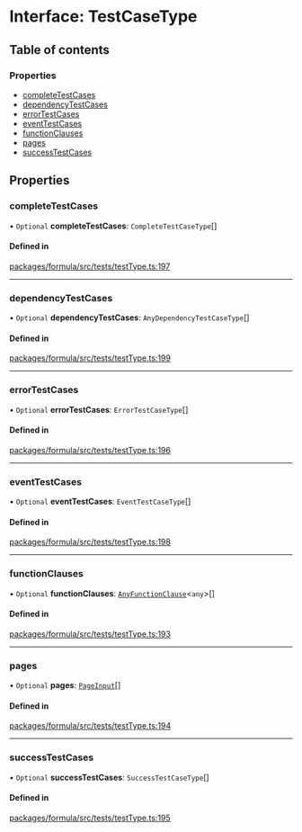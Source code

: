 # Interface: TestCaseType

## Table of contents

### Properties

- [completeTestCases](TestCaseType.md#completetestcases)
- [dependencyTestCases](TestCaseType.md#dependencytestcases)
- [errorTestCases](TestCaseType.md#errortestcases)
- [eventTestCases](TestCaseType.md#eventtestcases)
- [functionClauses](TestCaseType.md#functionclauses)
- [pages](TestCaseType.md#pages)
- [successTestCases](TestCaseType.md#successtestcases)

## Properties

### <a id="completetestcases" name="completetestcases"></a> completeTestCases

• `Optional` **completeTestCases**: `CompleteTestCaseType`[]

#### Defined in

[packages/formula/src/tests/testType.ts:197](https://github.com/mashcard/mashcard/blob/main/packages/formula/src/tests/testType.ts#L197)

___

### <a id="dependencytestcases" name="dependencytestcases"></a> dependencyTestCases

• `Optional` **dependencyTestCases**: `AnyDependencyTestCaseType`[]

#### Defined in

[packages/formula/src/tests/testType.ts:199](https://github.com/mashcard/mashcard/blob/main/packages/formula/src/tests/testType.ts#L199)

___

### <a id="errortestcases" name="errortestcases"></a> errorTestCases

• `Optional` **errorTestCases**: `ErrorTestCaseType`[]

#### Defined in

[packages/formula/src/tests/testType.ts:196](https://github.com/mashcard/mashcard/blob/main/packages/formula/src/tests/testType.ts#L196)

___

### <a id="eventtestcases" name="eventtestcases"></a> eventTestCases

• `Optional` **eventTestCases**: `EventTestCaseType`[]

#### Defined in

[packages/formula/src/tests/testType.ts:198](https://github.com/mashcard/mashcard/blob/main/packages/formula/src/tests/testType.ts#L198)

___

### <a id="functionclauses" name="functionclauses"></a> functionClauses

• `Optional` **functionClauses**: [`AnyFunctionClause`](AnyFunctionClause.md)<`any`\>[]

#### Defined in

[packages/formula/src/tests/testType.ts:193](https://github.com/mashcard/mashcard/blob/main/packages/formula/src/tests/testType.ts#L193)

___

### <a id="pages" name="pages"></a> pages

• `Optional` **pages**: [`PageInput`](PageInput.md)[]

#### Defined in

[packages/formula/src/tests/testType.ts:194](https://github.com/mashcard/mashcard/blob/main/packages/formula/src/tests/testType.ts#L194)

___

### <a id="successtestcases" name="successtestcases"></a> successTestCases

• `Optional` **successTestCases**: `SuccessTestCaseType`[]

#### Defined in

[packages/formula/src/tests/testType.ts:195](https://github.com/mashcard/mashcard/blob/main/packages/formula/src/tests/testType.ts#L195)
